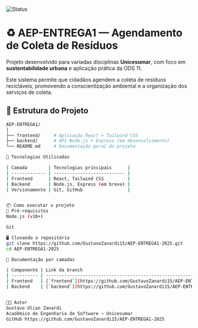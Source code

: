 ![Status](https://img.shields.io/badge/Status-Em%20Desenvolvimento-yellow)

# ♻️ AEP-ENTREGA1 — Agendamento de Coleta de Resíduos

Projeto desenvolvido para variadas disciplinas  **Unicesumar**, com foco em **sustentabilidade urbana** e aplicação prática da ODS 11.

Este sistema permite que cidadãos agendem a coleta de resíduos recicláveis, promovendo a conscientização ambiental e a organização dos serviços de coleta.

## 📁 Estrutura do Projeto

```bash
AEP-ENTREGA1/
│
├── frontend/     # Aplicação React + Tailwind CSS
├── backend/      # API Node.js + Express (em desenvolvimento)
└── README.md     # Documentação geral do projeto

🚀 Tecnologias Utilizadas

| Camada        | Tecnologias principais      |
| ------------- | --------------------------- |
| Frontend      | React, Tailwind CSS         |
| Backend       | Node.js, Express (em breve) |
| Versionamento | Git, GitHub                 |


📦 Como executar o projeto
🔧 Pré-requisitos
Node.js (v18+)

Git

🖥️ Clonando o repositório
git clone https://github.com/GustavoZanardi15/AEP-ENTREGA1-2025.git
cd AEP-ENTREGA1-2025

📌 Documentação por camadas

| Componente | Link da branch                                                                    | Descrição                                 |
| ---------- | --------------------------------------------------------------------------------- | ----------------------------------------- |
| Frontend   | [`frontend`](https://github.com/GustavoZanardi15/AEP-ENTREGA1-2025/tree/frontend) | Interface do usuário com React + Tailwind |
| Backend    | [`backend`](https://github.com/GustavoZanardi15/AEP-ENTREGA1-2025/tree/backend)   | API para agendamentos (em breve)          |


👨‍💻 Autor
Gustavo Ulian Zanardi
Acadêmico de Engenharia de Software — Unicesumar
GitHub https://github.com/GustavoZanardi15/AEP-ENTREGA1-2025

